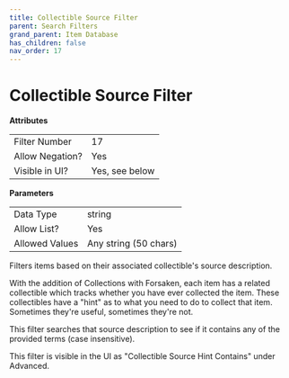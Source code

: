 ```yaml
---
title: Collectible Source Filter
parent: Search Filters
grand_parent: Item Database
has_children: false
nav_order: 17
---
```


# Collectible Source Filter

**Attributes**

<table>
<tr><td>Filter Number</td><td>17</td></tr>
<tr><td>Allow Negation?</td><td>Yes</td></tr>
<tr><td>Visible in UI?</td><td>Yes, see below</td></tr>
</table>

**Parameters**

<table>
<tr><td>Data Type</td><td>string</td></tr>
<tr><td>Allow List?</td><td>Yes</td></tr>
<tr><td>Allowed Values</td><td>Any string (50 chars)</td></tr>
</table>

Filters items based on their associated collectible's source description.

With the addition of Collections with Forsaken, each item has a related collectible which tracks whether you have ever collected the item. These collectibles have a "hint" as to what you need to do to collect that item. Sometimes they're useful, sometimes they're not.

This filter searches that source description to see if it contains any of the provided terms (case insensitive).

This filter is visible in the UI as "Collectible Source Hint Contains" under Advanced.